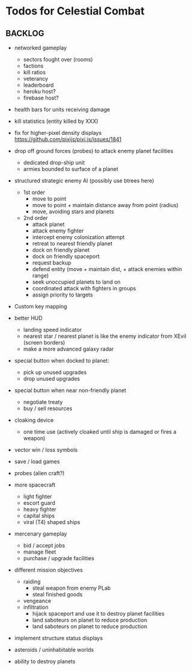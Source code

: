 # Todos for Celestial Combat



## BACKLOG

- networked gameplay
    - sectors fought over (rooms)
    - factions
    - kill ratios
    - veterancy
    - leaderboard
    - heroku host?
    - firebase host?

- health bars for units receiving damage

- kill statistics (entity killed by XXX)

- fix for higher-pixel density displays
https://github.com/pixijs/pixi.js/issues/1841

- drop off ground forces (probes) to attack enemy planet facilities
    - dedicated drop-ship unit
    - armies bounded to surface of a planet

- structured strategic enemy AI (possibly use btrees here)
    - 1st order
        - move to point
        - move to point + maintain distance away from point (radius)
        - move, avoiding stars and planets
    - 2nd order
        - attack planet
        - attack enemy fighter
        - intercept enemy colonization attempt
        - retreat to nearest friendly planet
        - dock on friendly planet
        - dock on friendly spaceport
        - request backup
        - defend entity (move + maintain dist, + attack enemies within range)
        - seek unoccupied planets to land on
        - coordinated attack with fighters in groups
        - assign priority to targets

- Custom key mapping

- better HUD
    - landing speed indicator
    - nearest star / nearest planet is like the enemy indicator from XEvil (screen borders)
    - make a more advanced galaxy radar

- special button when docked to planet:
    - pick up unused upgrades
    - drop unused upgrades

- special button when near non-friendly planet
    - negotiate treaty
    - buy / sell resources

- cloaking device
    - one time use (actively cloaked until ship is damaged or fires a weapon)

- vector win / loss symbols    

- save / load games

- probes (alien craft?)

- more spacecraft
    - light fighter
    - escort guard 
    - heavy fighter
    - capital ships
    - viral (T4) shaped ships

- mercenary gameplay
    - bid / accept jobs
    - manage fleet
    - purchase / upgrade facilities

- different mission objectives
    - raiding
        - steal weapon from enemy PLab
        - steal finished goods
    - vengeance
    - infiltration
        - hijack spaceport and use it to destroy planet facilities
        - land saboteurs on planet to reduce production
        - land saboteurs on planet to reduce production
 

- implement structure status displays
- asteroids / uninhabitable worlds
- ability to destroy planets